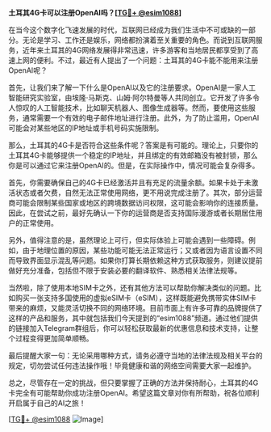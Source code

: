 **土耳其4G卡可以注册OpenAI吗？[[TG💪+ @esim1088](https://t.me/s/esim1088)]**

在当今这个数字化飞速发展的时代，互联网已经成为我们生活中不可或缺的一部分。无论是学习、工作还是娱乐，网络都扮演着至关重要的角色。而说到互联网服务，近年来土耳其的4G网络发展得非常迅速，许多游客和当地居民都享受到了高速上网的便利。不过，最近有人提出了一个问题：土耳其的4G卡能不能用来注册OpenAI呢？

首先，让我们来了解一下什么是OpenAI以及它的注册要求。OpenAI是一家人工智能研究实验室，由埃隆·马斯克、山姆·阿尔特曼等人共同创立。它开发了许多令人惊叹的人工智能技术，比如聊天机器人、图像生成器等。然而，要使用这些服务，通常需要一个有效的电子邮件地址进行注册。此外，为了防止滥用，OpenAI可能会对某些地区的IP地址或手机号码实施限制。

那么，土耳其的4G卡是否符合这些条件呢？答案是有可能的。理论上，只要你的土耳其4G卡能够提供一个稳定的IP地址，并且绑定的有效邮箱没有被封锁，那么你是可以通过它来注册OpenAI的。但是，在实际操作中，情况可能会复杂得多。

首先，你需要确保自己的4G卡已经激活并且有充足的流量余额。如果卡处于未激活状态或者欠费，自然无法正常使用网络，更不用说完成注册了。其次，部分运营商可能会限制某些国家或地区的跨境数据访问权限，这可能会影响你的连接质量。因此，在尝试之前，最好先确认一下你的运营商是否支持国际漫游或者长期居住用户的正常使用。

另外，值得注意的是，虽然理论上可行，但实际体验上可能会遇到一些障碍。例如，由于地理位置的原因，某些功能可能无法正常运行；又或者因为语言设置不同而导致界面显示混乱等问题。如果你打算长期依赖这种方式获取服务，则建议提前做好充分准备，包括但不限于安装必要的翻译软件、熟悉相关法律法规等。

当然啦，除了使用本地SIM卡之外，还有其他方法可以帮助你解决类似的问题。比如购买一张支持多国使用的虚拟eSIM卡（eSIM），这样既能避免携带实体SIM卡带来的麻烦，又能灵活切换不同的网络环境。目前市面上有许多可靠的品牌提供了这样的产品和服务，其中就包括我们今天提到的“esim1088”频道。通过他们提供的链接加入Telegram群组后，你可以轻松获取最新的优惠信息和技术支持，让整个过程变得更加简单顺畅。

最后提醒大家一句：无论采用哪种方式，请务必遵守当地的法律法规及相关平台的规定，切勿尝试任何违法操作哦！毕竟健康和谐的网络空间需要大家一起维护。

总之，尽管存在一定的挑战，但只要掌握了正确的方法并保持耐心，土耳其的4G卡完全有可能帮助你成功注册OpenAI。希望这篇文章对你有所帮助，祝各位顺利开启属于自己的AI之旅！

[[TG💪+ @esim1088](https://t.me/s/esim1088) ![Image](https://i.postimg.cc/4NQfJmqS/Snipaste-2025-05-13-00-14-12.png)]